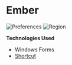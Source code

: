 Ember
=======

![Preferences](http://i.imgur.com/0oYLLGZ.png)
![Region](http://i.imgur.com/AlCu9mo.png)

**Technologies Used**
 - Windows Forms
 - [Shortcut](https://github.com/ByteBlast/Shortcut)
